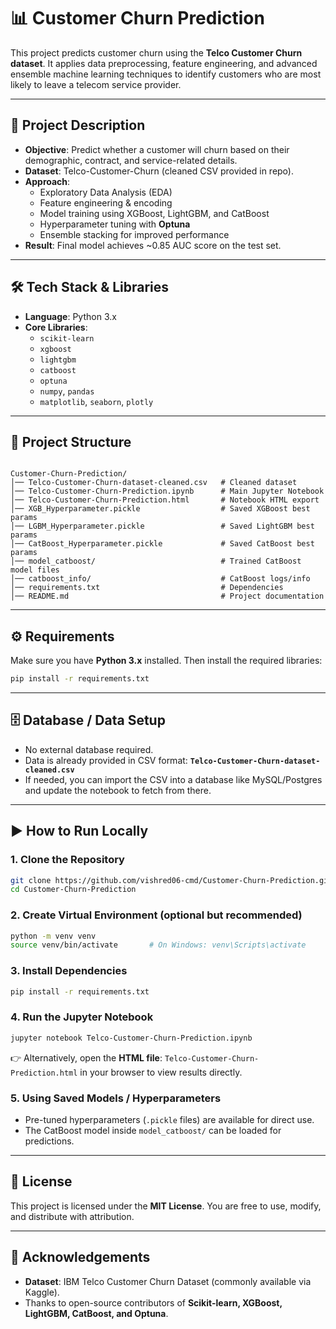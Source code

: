 
# 📊 Customer Churn Prediction

This project predicts customer churn using the **Telco Customer Churn dataset**. It applies data preprocessing, feature engineering, and advanced ensemble machine learning techniques to identify customers who are most likely to leave a telecom service provider.

---

## 🚀 Project Description

- **Objective**: Predict whether a customer will churn based on their demographic, contract, and service-related details.  
- **Dataset**: Telco-Customer-Churn (cleaned CSV provided in repo).  
- **Approach**:
  - Exploratory Data Analysis (EDA)
  - Feature engineering & encoding
  - Model training using XGBoost, LightGBM, and CatBoost
  - Hyperparameter tuning with **Optuna**
  - Ensemble stacking for improved performance  
- **Result**: Final model achieves ~0.85 AUC score on the test set.  

---

## 🛠️ Tech Stack & Libraries

- **Language**: Python 3.x  
- **Core Libraries**:  
  - `scikit-learn`  
  - `xgboost`  
  - `lightgbm`  
  - `catboost`  
  - `optuna`  
  - `numpy`, `pandas`  
  - `matplotlib`, `seaborn`, `plotly`  

---

## 📂 Project Structure

```

Customer-Churn-Prediction/
│── Telco-Customer-Churn-dataset-cleaned.csv   # Cleaned dataset
│── Telco-Customer-Churn-Prediction.ipynb      # Main Jupyter Notebook
│── Telco-Customer-Churn-Prediction.html       # Notebook HTML export
│── XGB_Hyperparameter.pickle                  # Saved XGBoost best params
│── LGBM_Hyperparameter.pickle                 # Saved LightGBM best params
│── CatBoost_Hyperparameter.pickle             # Saved CatBoost best params
│── model_catboost/                            # Trained CatBoost model files
│── catboost_info/                             # CatBoost logs/info
│── requirements.txt                           # Dependencies
│── README.md                                  # Project documentation

````

---

## ⚙️ Requirements

Make sure you have **Python 3.x** installed. Then install the required libraries:

```bash
pip install -r requirements.txt
````

---

## 🗄️ Database / Data Setup

* No external database required.
* Data is already provided in CSV format: **`Telco-Customer-Churn-dataset-cleaned.csv`**
* If needed, you can import the CSV into a database like MySQL/Postgres and update the notebook to fetch from there.

---

## ▶️ How to Run Locally

### 1. Clone the Repository

```bash
git clone https://github.com/vishred06-cmd/Customer-Churn-Prediction.git
cd Customer-Churn-Prediction
```

### 2. Create Virtual Environment (optional but recommended)

```bash
python -m venv venv
source venv/bin/activate       # On Windows: venv\Scripts\activate
```

### 3. Install Dependencies

```bash
pip install -r requirements.txt
```

### 4. Run the Jupyter Notebook

```bash
jupyter notebook Telco-Customer-Churn-Prediction.ipynb
```

👉 Alternatively, open the **HTML file**:
`Telco-Customer-Churn-Prediction.html` in your browser to view results directly.

### 5. Using Saved Models / Hyperparameters

* Pre-tuned hyperparameters (`.pickle` files) are available for direct use.
* The CatBoost model inside `model_catboost/` can be loaded for predictions.

---

## 📜 License

This project is licensed under the **MIT License**.
You are free to use, modify, and distribute with attribution.

---

## 🙌 Acknowledgements

* **Dataset**: IBM Telco Customer Churn Dataset (commonly available via Kaggle).
* Thanks to open-source contributors of **Scikit-learn, XGBoost, LightGBM, CatBoost, and Optuna**.


